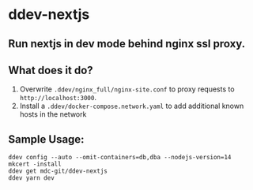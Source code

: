 # ddev-nextjs

## Run nextjs in dev mode behind nginx ssl proxy.

## What does it do?

1. Overwrite `.ddev/nginx_full/nginx-site.conf` to proxy requests to `http://localhost:3000`.
2. Install a `.ddev/docker-compose.network.yaml` to add additional known hosts in the network

## Sample Usage:

```
ddev config --auto --omit-containers=db,dba --nodejs-version=14
mkcert -install
ddev get mdc-git/ddev-nextjs
ddev yarn dev
```
